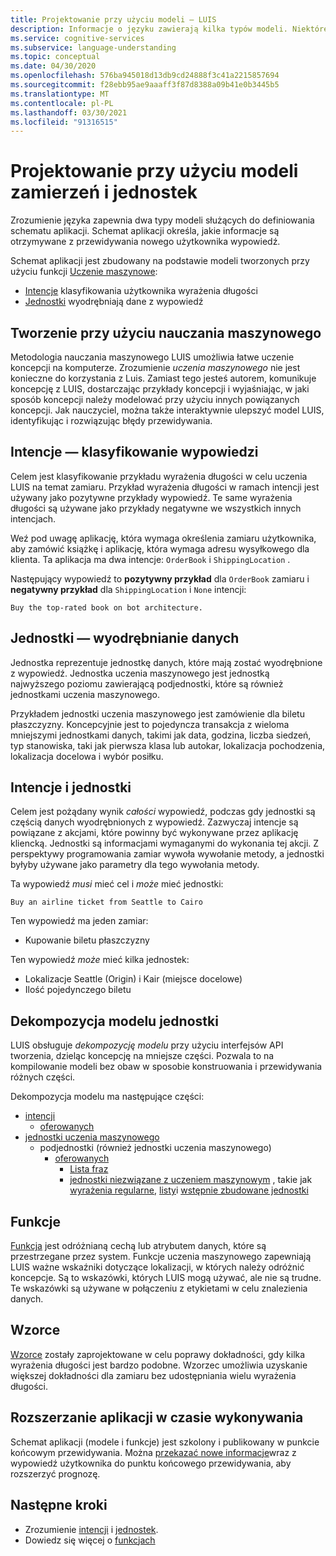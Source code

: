 ```yaml
---
title: Projektowanie przy użyciu modeli — LUIS
description: Informacje o języku zawierają kilka typów modeli. Niektóre modele mogą być używane w więcej niż jeden sposób.
ms.service: cognitive-services
ms.subservice: language-understanding
ms.topic: conceptual
ms.date: 04/30/2020
ms.openlocfilehash: 576ba945018d13db9cd24888f3c41a2215857694
ms.sourcegitcommit: f28ebb95ae9aaaff3f87d8388a09b41e0b3445b5
ms.translationtype: MT
ms.contentlocale: pl-PL
ms.lasthandoff: 03/30/2021
ms.locfileid: "91316515"
---
```

# <a name="design-with-intent-and-entity-models"></a>Projektowanie przy użyciu modeli zamierzeń i jednostek

Zrozumienie języka zapewnia dwa typy modeli służących do definiowania schematu aplikacji. Schemat aplikacji określa, jakie informacje są otrzymywane z przewidywania nowego użytkownika wypowiedź.

Schemat aplikacji jest zbudowany na podstawie modeli tworzonych przy użyciu funkcji [Uczenie maszynowe](#authoring-uses-machine-teaching):
* [Intencje](#intents-classify-utterances) klasyfikowania użytkownika wyrażenia długości
* [Jednostki](#entities-extract-data) wyodrębniają dane z wypowiedź

## <a name="authoring-uses-machine-teaching"></a>Tworzenie przy użyciu nauczania maszynowego

Metodologia nauczania maszynowego LUIS umożliwia łatwe uczenie koncepcji na komputerze. Zrozumienie _uczenia maszynowego_ nie jest konieczne do korzystania z Luis. Zamiast tego jesteś autorem, komunikuje koncepcję z LUIS, dostarczając przykłady koncepcji i wyjaśniając, w jaki sposób koncepcji należy modelować przy użyciu innych powiązanych koncepcji. Jak nauczyciel, można także interaktywnie ulepszyć model LUIS, identyfikując i rozwiązując błędy przewidywania.

<a name="v3-authoring-model-decomposition"></a>

## <a name="intents-classify-utterances"></a>Intencje — klasyfikowanie wypowiedzi

Celem jest klasyfikowanie przykładu wyrażenia długości w celu uczenia LUIS na temat zamiaru. Przykład wyrażenia długości w ramach intencji jest używany jako pozytywne przykłady wypowiedź. Te same wyrażenia długości są używane jako przykłady negatywne we wszystkich innych intencjach.

Weź pod uwagę aplikację, która wymaga określenia zamiaru użytkownika, aby zamówić książkę i aplikację, która wymaga adresu wysyłkowego dla klienta. Ta aplikacja ma dwa intencje: `OrderBook` i `ShippingLocation` .

Następujący wypowiedź to **pozytywny przykład** dla `OrderBook` zamiaru i **negatywny przykład** dla `ShippingLocation` i `None` intencji:

`Buy the top-rated book on bot architecture.`

## <a name="entities-extract-data"></a>Jednostki — wyodrębnianie danych

Jednostka reprezentuje jednostkę danych, które mają zostać wyodrębnione z wypowiedź. Jednostka uczenia maszynowego jest jednostką najwyższego poziomu zawierającą podjednostki, które są również jednostkami uczenia maszynowego.

Przykładem jednostki uczenia maszynowego jest zamówienie dla biletu płaszczyzny. Koncepcyjnie jest to pojedyncza transakcja z wieloma mniejszymi jednostkami danych, takimi jak data, godzina, liczba siedzeń, typ stanowiska, taki jak pierwsza klasa lub autokar, lokalizacja pochodzenia, lokalizacja docelowa i wybór posiłku.

## <a name="intents-versus-entities"></a>Intencje i jednostki

Celem jest pożądany wynik _całości_ wypowiedź, podczas gdy jednostki są częścią danych wyodrębnionych z wypowiedź. Zazwyczaj intencje są powiązane z akcjami, które powinny być wykonywane przez aplikację kliencką. Jednostki są informacjami wymaganymi do wykonania tej akcji. Z perspektywy programowania zamiar wywoła wywołanie metody, a jednostki byłyby używane jako parametry dla tego wywołania metody.

Ta wypowiedź _musi_ mieć cel i _może_ mieć jednostki:

`Buy an airline ticket from Seattle to Cairo`

Ten wypowiedź ma jeden zamiar:

* Kupowanie biletu płaszczyzny

Ten wypowiedź _może_ mieć kilka jednostek:

* Lokalizacje Seattle (Origin) i Kair (miejsce docelowe)
* Ilość pojedynczego biletu

## <a name="entity-model-decomposition"></a>Dekompozycja modelu jednostki

LUIS obsługuje _dekompozycję modelu_ przy użyciu interfejsów API tworzenia, dzieląc koncepcję na mniejsze części. Pozwala to na kompilowanie modeli bez obaw w sposobie konstruowania i przewidywania różnych części.

Dekompozycja modelu ma następujące części:

* [intencji](#intents-classify-utterances)
    * [oferowanych](#features)
* [jednostki uczenia maszynowego](reference-entity-machine-learned-entity.md)
    * podjednostki (również jednostki uczenia maszynowego)
        * [oferowanych](#features)
            * [Lista fraz](luis-concept-feature.md)
            * [jednostki niezwiązane z uczeniem maszynowym](luis-concept-feature.md) , takie jak [wyrażenia regularne](reference-entity-regular-expression.md), [listy](reference-entity-list.md)i [wstępnie zbudowane jednostki](luis-reference-prebuilt-entities.md)

<a name="entities-extract-data"></a>
<a name="machine-learned-entities"></a>

## <a name="features"></a>Funkcje

[Funkcja](luis-concept-feature.md) jest odróżnianą cechą lub atrybutem danych, które są przestrzegane przez system. Funkcje uczenia maszynowego zapewniają LUIS ważne wskaźniki dotyczące lokalizacji, w których należy odróżnić koncepcje. Są to wskazówki, których LUIS mogą używać, ale nie są trudne. Te wskazówki są używane w połączeniu z etykietami w celu znalezienia danych.

## <a name="patterns"></a>Wzorce

[Wzorce](luis-concept-patterns.md) zostały zaprojektowane w celu poprawy dokładności, gdy kilka wyrażenia długości jest bardzo podobne. Wzorzec umożliwia uzyskanie większej dokładności dla zamiaru bez udostępniania wielu wyrażenia długości.

## <a name="extending-the-app-at-runtime"></a>Rozszerzanie aplikacji w czasie wykonywania

Schemat aplikacji (modele i funkcje) jest szkolony i publikowany w punkcie końcowym przewidywania. Można [przekazać nowe informacje](schema-change-prediction-runtime.md)wraz z wypowiedź użytkownika do punktu końcowego przewidywania, aby rozszerzyć prognozę.

## <a name="next-steps"></a>Następne kroki

* Zrozumienie [intencji](luis-concept-intent.md) i [jednostek](luis-concept-entity-types.md).
* Dowiedz się więcej o [funkcjach](luis-concept-feature.md)